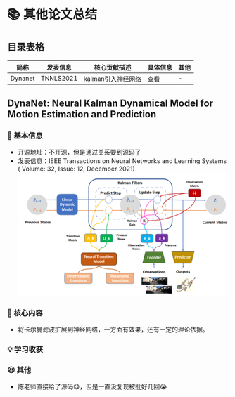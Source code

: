 # 📚 其他论文总结

## 目录表格
|       简称        | 发表信息 | 核心贡献描述                     | 具体信息 |  其他   |
|----------------------|--------------|----------------------------------|-------------|------|
| Dynanet      | TNNLS2021 | kalman引入神经网络       | [查看](#dynanet) | - |



## DynaNet: Neural Kalman Dynamical Model for Motion Estimation and Prediction
### 🌟 基本信息
- 开源地址：不开源，但是通过关系要到源码了
- 发表信息：IEEE Transactions on Neural Networks and Learning Systems ( Volume: 32, Issue: 12, December 2021)
![基本框架](./frame_work/dynanet.png)


### 🎯 核心内容
- 将卡尔曼滤波扩展到神经网络，一方面有效果，还有一定的理论依据。

### 💡 学习收获

### 😃 其他  
- 陈老师直接给了源码😋，但是一直没复现被批好几回😭